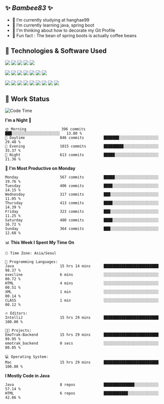 ##  ✨ _Bambee83_ ✨ 

- 🔭 I’m currently studying at hanghae99
- 🌱 I’m currently learning java, spring boot
- 🤔 I'm thinking about how to decorate my Git Profile
- 🪹 Fun fact : The bean of spring boots is actually coffee beans 

<!-- - 💬 Ask me about ...
- 📫 How to reach me: ...
- 😄 Pronouns: ... -->
<!-- - 👯 I’m looking to collaborate on ...-->

## 🔧  Technologies & Software Used

<img src="https://img.shields.io/badge/Java-007396?style=flat-round&logo=OpenJDK&logoColor=white"/> <img src="https://img.shields.io/badge/Spring-6DB33F?style=flat-round&logo=spring&logoColor=white"/>   <img src="https://img.shields.io/badge/SpringBoot-6DB33F?style=flat-round&logo=springboot&logoColor=white"/>  <img src="https://img.shields.io/badge/SpringSecurity-6DB33F?style=flat-round&logo=SpringSecurity&logoColor=white"/>   <img src="https://img.shields.io/badge/JSON Web Token-000000?style=flat-round&logo=JSON Web Tokens&logoColor=white"/> 

<img src="https://img.shields.io/badge/github-181717?style=flat-round&logo=github&logoColor=white"/> <img src="https://img.shields.io/badge/git-F05032?style=flat-round&logo=git&logoColor=white"/> <img src="https://img.shields.io/badge/githubactions-2088FF?style=flat-round&logo=githubactions&logoColor=white"/>  <img src="https://img.shields.io/badge/Gradle-02303A?style=flat-round&logo=Gradle&logoColor=white"/>  <img src="https://img.shields.io/badge/IntelliJIDEA-000000?style=flat-round&logo=IntelliJIDEA&logoColor=white"/>  <img src="https://img.shields.io/badge/Postman-FF6C37?style=flat-round&logo=Postman&logoColor=white"/>  <img src="https://img.shields.io/badge/Sourcetree-0052CC?style=flat-round&logo=Sourcetree&logoColor=white"/>

<img src="https://img.shields.io/badge/AmazonS3-569A31?style=flat-round&logo=AmazonS3&logoColor=white"/>  <img src="https://img.shields.io/badge/AmazonEC2-FF9900?style=flat-round&logo=AmazonEC2&logoColor=white"/>  <img src="https://img.shields.io/badge/AmazonRDS-527FFF?style=flat-round&logo=AmazonRDS&logoColor=white"/>  <img src="https://img.shields.io/badge/MySQL-4479A1?style=flat-round&logo=MySQL&logoColor=white"/>  <img src="https://img.shields.io/badge/MongoDB-47A248?style=flat-round&logo=MongoDB&logoColor=white"/> <img src="https://img.shields.io/badge/Ubuntu-E95420?style=flat-round&logo=Ubuntu&logoColor=white"/> <img src="https://img.shields.io/badge/FileZilla-BF0000?style=flat-round&logo=filezilla&logoColor=white"/> <img src="https://img.shields.io/badge/Notion-000000?style=flat-round&logo=Notion&logoColor=white"/> <img src="https://img.shields.io/badge/Slack-F06A6A?style=flat-round&logo=slack&logoColor=white"/>
 
<!-- Markdown lang
[![Bambee83 Badge](https://img.shields.io/badge/Bambee83'blog-4A154B.svg?&style=for-the-badge&logo=Bloglovin&link=https://blog.naver.com/bambee83)](https://blog.naver.com/bambee83)
## 🚀  GitHub stats & Top Langs
[![Bambee83's GitHub stats-Dark](https://github-readme-stats.vercel.app/api?username=bambee83&show_icons=true&theme=dark#gh-dark-mode-only)]((https://github.com/bambee83/github-readme-stats#gh-dark-mode-only))
![Top Langs-Dark](https://github-readme-stats.vercel.app/api/top-langs/?username=bambee83&layout=compact&theme=dark#gh-dark-mode-only)
## 🐳   Project

[mini project - SeoulCulturePort](https://github.com/event-information)
[clone coding - Instaclone](https://github.com/instaclone8)
[final project - emotrak](https://github.com/EmoTrak)
[![bambee83's wakatime stats](https://github-readme-stats.vercel.app/api/wakatime?username=bambee83)]
 -->
## 🐳 Work Status
<!--START_SECTION:waka-->
![Code Time](http://img.shields.io/badge/Code%20Time-15%20hrs%2029%20mins-blue)

**I'm a Night 🦉** 

```text
🌞 Morning                396 commits         ███░░░░░░░░░░░░░░░░░░░░░░   13.80 % 
🌆 Daytime                846 commits         ███████░░░░░░░░░░░░░░░░░░   29.48 % 
🌃 Evening                1015 commits        █████████░░░░░░░░░░░░░░░░   35.37 % 
🌙 Night                  613 commits         █████░░░░░░░░░░░░░░░░░░░░   21.36 % 
```
📅 **I'm Most Productive on Monday** 

```text
Monday                   567 commits         █████░░░░░░░░░░░░░░░░░░░░   19.76 % 
Tuesday                  406 commits         ████░░░░░░░░░░░░░░░░░░░░░   14.15 % 
Wednesday                317 commits         ███░░░░░░░░░░░░░░░░░░░░░░   11.05 % 
Thursday                 413 commits         ████░░░░░░░░░░░░░░░░░░░░░   14.39 % 
Friday                   323 commits         ███░░░░░░░░░░░░░░░░░░░░░░   11.25 % 
Saturday                 480 commits         ████░░░░░░░░░░░░░░░░░░░░░   16.72 % 
Sunday                   364 commits         ███░░░░░░░░░░░░░░░░░░░░░░   12.68 % 
```


📊 **This Week I Spent My Time On** 

```text
🕑︎ Time Zone: Asia/Seoul

💬 Programming Languages: 
Java                     15 hrs 14 mins      █████████████████████████   98.37 % 
execline                 6 mins              ░░░░░░░░░░░░░░░░░░░░░░░░░   00.72 % 
HTML                     4 mins              ░░░░░░░░░░░░░░░░░░░░░░░░░   00.51 % 
XML                      1 min               ░░░░░░░░░░░░░░░░░░░░░░░░░   00.14 % 
CLASS                    1 min               ░░░░░░░░░░░░░░░░░░░░░░░░░   00.12 % 

🔥 Editors: 
IntelliJ                 15 hrs 29 mins      █████████████████████████   100.00 % 

🐱‍💻 Projects: 
EmoTrak-Backend          15 hrs 29 mins      █████████████████████████   99.95 % 
emotrak_backend          0 secs              ░░░░░░░░░░░░░░░░░░░░░░░░░   00.05 % 

💻 Operating System: 
Mac                      15 hrs 29 mins      █████████████████████████   100.00 % 
```

**I Mostly Code in Java** 

```text
Java                     8 repos             ██████████████░░░░░░░░░░░   57.14 % 
HTML                     6 repos             ███████████░░░░░░░░░░░░░░   42.86 % 
```




<!--END_SECTION:waka-->
